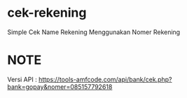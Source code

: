 # cek-rekening
Simple Cek Name Rekening Menggunakan Nomer Rekening
# NOTE
Versi API : https://tools-amfcode.com/api/bank/cek.php?bank=gopay&nomer=085157792618
